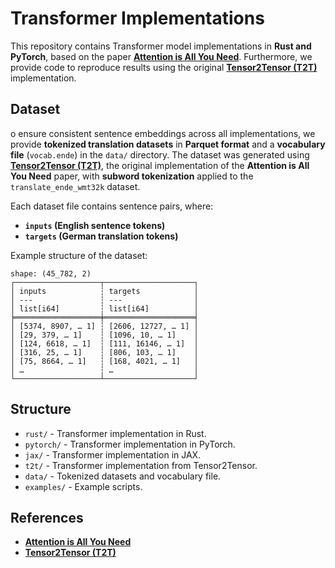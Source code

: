 # **Transformer Implementations**

This repository contains Transformer model implementations in **Rust and PyTorch**, based on the paper **[Attention is All You Need](https://arxiv.org/pdf/1706.03762)**. Furthermore, we provide code to reproduce results using the original **[Tensor2Tensor (T2T)](https://github.com/tensorflow/tensor2tensor.git)** implementation.

## **Dataset**
o ensure consistent sentence embeddings across all implementations, we provide **tokenized translation datasets** in **Parquet format** and a **vocabulary file** (`vocab.ende`) in the `data/` directory. The dataset was generated using **[Tensor2Tensor (T2T)](https://github.com/tensorflow/tensor2tensor.git)**, the original implementation of the **Attention is All You Need** paper, with **subword tokenization** applied to the `translate_ende_wmt32k` dataset.

Each dataset file contains sentence pairs, where:
- **`inputs` (English sentence tokens)**  
- **`targets` (German translation tokens)**  

Example structure of the dataset:  
```
shape: (45_782, 2)
┌───────────────────┬────────────────────┐
│ inputs            ┆ targets            │
│ ---               ┆ ---                │
│ list[i64]         ┆ list[i64]          │
╞═══════════════════╪════════════════════╡
│ [5374, 8907, … 1] ┆ [2606, 12727, … 1] │
│ [29, 379, … 1]    ┆ [1096, 10, … 1]    │
│ [124, 6618, … 1]  ┆ [111, 16146, … 1]  │
│ [316, 25, … 1]    ┆ [806, 103, … 1]    │
│ [75, 8664, … 1]   ┆ [168, 4021, … 1]   │
│ …                 ┆ …                  │
└───────────────────┴────────────────────┘
```

## **Structure**
- `rust/` - Transformer implementation in Rust.
- `pytorch/` - Transformer implementation in PyTorch.
- `jax/` - Transformer implementation in JAX.
- `t2t/` - Transformer implementation from Tensor2Tensor.
- `data/` - Tokenized datasets and vocabulary file.
- `examples/` - Example scripts.

## **References**
- **[Attention is All You Need](https://arxiv.org/pdf/1706.03762)**
- **[Tensor2Tensor (T2T)](https://github.com/tensorflow/tensor2tensor.git)**